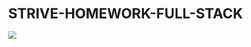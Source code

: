 # STRIVE-HOMEWORK-FULL-STACK


<img src="https://user-images.githubusercontent.com/63557021/91355049-e8f72d80-e7ed-11ea-8e2d-a38352ca9e97.png">
